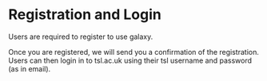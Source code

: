 # Registration and Login

Users are required to register to use galaxy. 

Once you are registered, we will send you a confirmation of the registration. Users can then login in to tsl.ac.uk using their tsl username and password \(as in email\).


[DM]: <> (Put yourself in the place of the user. Have you given them enough information to do what you need them to do -quick answer - no! If this is material that they need to get going then it should be in the preface, shouldn't it. Try to use more structuring in the pages of the document to make it read better: e.g How to register? How to login? )

